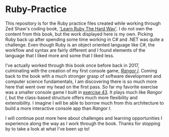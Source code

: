 # Ruby-Practice

This repository is for the Ruby practice files created while working through Zed Shaw's coding book, ['Learn Ruby The Hard Way'](https://learnrubythehardway.org/book/). I do not own the content from this book, but the work displayed here is my own. Picking Ruby back up after spending some time working in C# and .NET was quite a challenge. Even though Ruby is an object oriented language like C#, the workflow and syntax are fairly different and I found elements of the language that I liked more and some that I liked less. 

I’ve actually worked through this book once before back in 2017, culminating with the creation of my first console game, [*Rangor I*](https://github.com/jhunschejones/Rangor). Coming back to the book with a much stronger grasp of software development and computer science fundamentals, I am discovering there is so much more here that went over my head on the first pass. So far my favorite exercise was a smaller console game I built in [exercise 43](https://github.com/jhunschejones/Ruby-Practice/blob/master/ex43.rb). It plays much like *Rangor I*, but the class-based structure offers much more flexibility and extensibility. I imagine I will be able to borrow much from this architecture to build a more interactive console app than *Rangor I*.

I will continue post more here about challenges and learning opportunities I experience along the way as I work through the book. Thanks for stopping by to take a look at what I've been up to!
